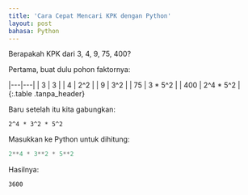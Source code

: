 ```yaml
---
title: 'Cara Cepat Mencari KPK dengan Python'
layout: post
bahasa: Python
---
```


Berapakah KPK dari 3, 4, 9, 75, 400?

Pertama, buat dulu pohon faktornya:

|---|---|
| 3 | 3 |
| 4 | 2^2 |
| 9 | 3^2 |
| 75 | 3 * 5^2 |
| 400 | 2^4 * 5^2 |
{:.table .tanpa_header}

Baru setelah itu kita gabungkan:

```
2^4 * 3^2 * 5^2
```

Masukkan ke Python untuk dihitung:

```python
2**4 * 3**2 * 5**2
```

Hasilnya:

```
3600
```